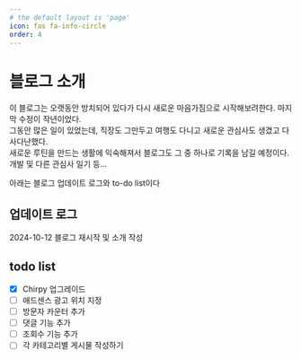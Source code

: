 ```yaml
---
# the default layout is 'page'
icon: fas fa-info-circle
order: 4
---
```


# 블로그 소개

이 블로그는 오랫동안 방치되어 있다가 다시 새로운 마음가짐으로 시작해보려한다. 마지막 수정이 작년이었다.   
그동안 많은 일이 있었는데, 직장도 그만두고 여행도 다니고 새로운 관심사도 생겼고 다사다난했다.   
새로운 루틴을 만드는 생활에 익숙해져서 블로그도 그 중 하나로 기록을 남길 예정이다.   
개발 및 다른 관심사 일기 등...

아래는 블로그 업데이트 로그와 to-do list이다   

## 업데이트 로그
2024-10-12 블로그 재시작 및 소개 작성

## todo list
- [x] Chirpy 업그레이드
- [ ] 애드센스 광고 위치 지정
- [ ] 방문자 카운터 추가
- [ ] 댓글 기능 추가
- [ ] 조회수 기능 추가
- [ ] 각 카테고리별 게시물 작성하기
